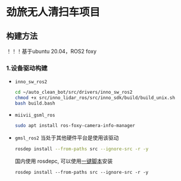 # 劲旅无人清扫车项目
## 构建方法
！！！基于ubuntu 20.04，ROS2 foxy
### 1.设备驱动构建
- `inno_sw_ros2`
    ```bash
    cd ~/auto_clean_bot/src/drivers/inno_sw_ros2
    chmod +x src/inno_lidar_ros/src/inno_sdk/build/build_unix.sh
    bash build.bash
    ```
- `miivii_gsml_ros`
    ```bash
    sudo apt install ros-foxy-camera-info-manager
    ```
- `gmsl_ros2`
    当处于其他硬件平台是使用该驱动
    ``` bash
    rosdep install --from-paths src --ignore-src -r -y
    ```
    国内使用 rosdepc, 可以使用[一键脚本](https://github.com/fishros/install)安装
    ```
    rosdep install --from-paths src --ignore-src -r -y
    ```
